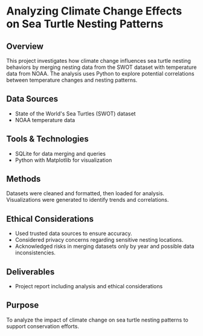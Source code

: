 # Analyzing Climate Change Effects on Sea Turtle Nesting Patterns

## Overview
This project investigates how climate change influences sea turtle nesting behaviors by merging nesting data from the SWOT dataset with temperature data from NOAA. The analysis uses Python to explore potential correlations between temperature changes and nesting patterns.

## Data Sources
- State of the World's Sea Turtles (SWOT) dataset  
- NOAA temperature data  

## Tools & Technologies
- SQLite for data merging and queries  
- Python with Matplotlib for visualization  

## Methods
Datasets were cleaned and formatted, then loaded for analysis. Visualizations were generated to identify trends and correlations.

## Ethical Considerations
- Used trusted data sources to ensure accuracy.  
- Considered privacy concerns regarding sensitive nesting locations.  
- Acknowledged risks in merging datasets only by year and possible data inconsistencies.

## Deliverables
- Project report including analysis and ethical considerations  

## Purpose
To analyze the impact of climate change on sea turtle nesting patterns to support conservation efforts.
